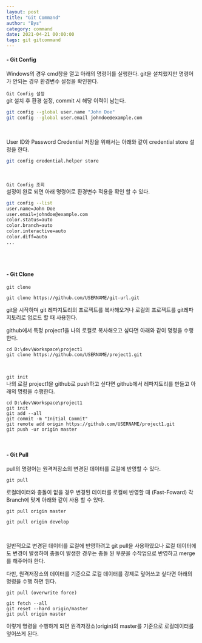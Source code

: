 ```yaml
---
layout: post
title: "Git Command"
author: "Bys"
category: command
date: 2021-04-21 00:00:00
tags: git gitcommand
---
```



#### **- Git Config**

Windows의 경우 cmd창을 열고 아래의 명령어를 실행한다.
git을 설치했지만 명령어가 안되는 경우 환경변수 설정을 확인한다.   


`Git Config 설정`  
git 설치 후 환경 설정, commit 시 해당 이력이 남는다. 
```bash
git config --global user.name "John Doe"
git config --global user.email johndoe@example.com
```
<br>

User ID와 Password Credential 저장을 위해서는 아래와 같이 credential store 설정을 한다.  
```bash
git config credential.helper store
```
<br>

`Git Config 조회`  
설정이 완료 되면 아래 명령어로 환경변수 적용을 확인 할 수 있다.
```bash
git config --list
user.name=John Doe
user.email=johndoe@example.com
color.status=auto
color.branch=auto
color.interactive=auto
color.diff=auto
...
```
<br><br>


#### **- Git Clone**

`git clone`  
```
git clone https://github.com/USERNAME/git-url.git
```
git을 시작하며 git 레파지토리의 프로젝트를 복사해오거나 로컬의 프로젝트를 git레파지토리로 업로드 할 때 사용한다.

github에서 특정 project1을 나의 로컬로 복사해오고 싶다면 아래와 같이 명령을 수행한다.

```git
cd D:\dev\Workspace\project1 
git clone https://github.com/USERNAME/project1.git
```
<br>

`git init`  
나의 로컬 project1을 github로 push하고 싶다면 github에서 레파지토리를 만들고 아래의 명령을 수행한다.

```git
cd D:\dev\Workspace\project1
git init
git add --all
git commit -m "Initial Commit" 
git remote add origin https://github.com/USERNAME/project1.git 
git push -ur origin master 
```
<br>


#### **- Git Pull**
pull의 명령어는 원격저장소의 변경된 데이터를 로컬에 반영할 수 있다.

`git pull`

로컬데이터와 충돌이 없을 경우 변경된 데이터를 로컬에 반영할 때 (Fast-Foward)
각 Branch에 맞게 아래와 같이 사용 할 수 있다.

```git
git pull origin master
```
```git
git pull origin develop
```
<br>



일반적으로 변경된 데이터를 로컬에 반영하려고 git pull을 사용하였으나 로컬 데이터에도 변경이 발생하여 충돌이 발생한 경우는 충돌 된 부분을 수작업으로 반영하고 merge를 해주어야 한다.

다만, 원격저장소의 데이터를 기준으로 로컬 데이터를 강제로 덮어쓰고 싶다면 아래의 명령을 수행 하면 된다.

`git pull (overwrite force)`
```git
git fetch --all 
git reset --hard origin/master 
git pull origin master  
```
이렇게 명령을 수행하게 되면 원격저장소(origin)의 master를 기준으로 로컬데이터를 엎어쓰게 된다. 

<br><br> 